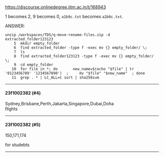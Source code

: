 https://discourse.onlinedegree.iitm.ac.in/t/168943

1 becomes 2, 9 becomes 0, <code>a1b9c.txt</code> becomes <code>a2b0c.txt</code>.</p>
<p>ANSWER:</p>
<pre><code class="lang-auto">unzip /workspaces/TDS/q-move-rename-files.zip -d extracted_folder123123
    5  mkdir empty_folder 
    6  find extracted_folder -type f -exec mv {} empty_folder/ \; 
    7  ls
    8  find extracted_folder123123 -type f -exec mv {} empty_folder/ \; 
    9  cd empty_folder  
   10  for file in *; do       new_name=$(echo "$file" | tr '0123456789' '1234567890')  ;     mv "$file" "$new_name"  ; done  
   11  grep . * | LC_ALL=C sort | sha256sum  
</code></pre><hr>

<h4>23f1002382 (#4)</h4>
<p>Sydney,Brisbane,Perth,Jakarta,Singapore,Dubai,Doha<br/>
flights</p><hr>

<h4>23f1002382 (#5)</h4>
<p>150,171,174</p>
<p>for studebts</p><hr>

</body></html>